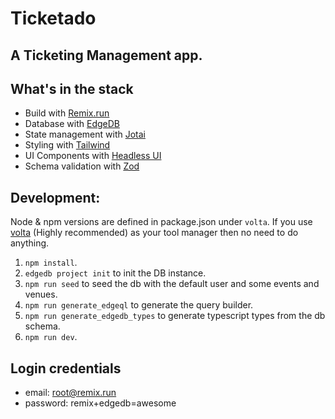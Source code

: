 # Ticketado

## A Ticketing Management app.

## What's in the stack

- Build with [Remix.run](https://remix.run/)
- Database with [EdgeDB](https://www.edgedb.com/)
- State management with [Jotai](https://jotai.org/)
- Styling with [Tailwind](https://tailwindcss.com/)
- UI Components with [Headless UI](https://headlessui.com/)
- Schema validation with [Zod](https://zod.dev/)

## Development:

Node & npm versions are defined in package.json under `volta`.
If you use [volta](https://volta.sh/) (Highly recommended) as your tool manager then no need to do anything.

1. `npm install`.
2. `edgedb project init` to init the DB instance.
3. `npm run seed` to seed the db with the default user and some events and venues.
4. `npm run generate_edgeql` to generate the query builder.
5. `npm run generate_edgedb_types` to generate typescript types from the db schema.
6. `npm run dev`.

## Login credentials

- email: root@remix.run
- password: remix+edgedb=awesome
